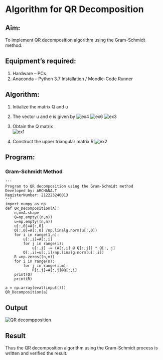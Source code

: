 # Algorithm for QR Decomposition
## Aim:
To implement QR decomposition algorithm using the Gram-Schmidt method.
## Equipment’s required:
1.	Hardware – PCs
2.	Anaconda – Python 3.7 Installation / Moodle-Code Runner
## Algorithm:
1.	Intialize the matrix Q and u
2.	The vector u and e is given by
    ![ex4](https://github.com/ARCHANAT1305/QRdecomposition/assets/145975189/485593ea-3e53-4387-8ee2-8ecf30a68679)
    ![ex6](https://github.com/ARCHANAT1305/QRdecomposition/assets/145975189/e302001a-444a-4a28-ae56-8e721064f238)
    ![ex3](https://github.com/ARCHANAT1305/QRdecomposition/assets/145975189/1db1a188-cc11-47ff-ab60-ab897fe58b12)

  

3.	Obtain the Q matrix   
   ![ex1](https://github.com/ARCHANAT1305/QRdecomposition/assets/145975189/336eea46-b088-4f9b-a1c0-702d42ceabf1)

4.	Construct the upper triangular matrix R
   ![ex2](https://github.com/ARCHANAT1305/QRdecomposition/assets/145975189/d4ba372f-58eb-4bae-ae6d-d0eea0561568)

## Program:
### Gram-Schmidt Method
```
''' 
Program to QR decomposition using the Gram-Schmidt method
Developed by: ARCHANA.T
RegisterNumber: 212223240013
'''
import numpy as np
def QR_Decomposition(A):
    n,m=A.shape
    Q=np.empty((n,n))
    u=np.empty((n,n))
    u[:,0]=A[:,0]
    Q[:,0]=A[:,0] /np.linalg.norm(u[:,0])
    for i in range(1,n):
        u[:,i]=A[:,i]
        for j in range(i):
            u[:,i] -= (A[:,i] @ Q[:,j]) * Q[:, j]
        Q[:,i]=u[:,i]/np.linalg.norm(u[:,i]) 
    R =np.zeros((n,m))
    for i in range(n):
        for j in range(i,m):
            R[i,j]=A[:,j]@Q[:,i]
    print(Q)
    print(R)
    
a = np.array(eval(input()))
QR_Decomposition(a)
```

## Output
![QR decompposition](https://github.com/ARCHANAT1305/QRdecomposition/assets/145975189/5fc8b42a-4a86-4a01-a8e5-b4291dfd6970)


## Result
Thus the QR decomposition algorithm using the Gram-Schmidt process is written and verified the result.



